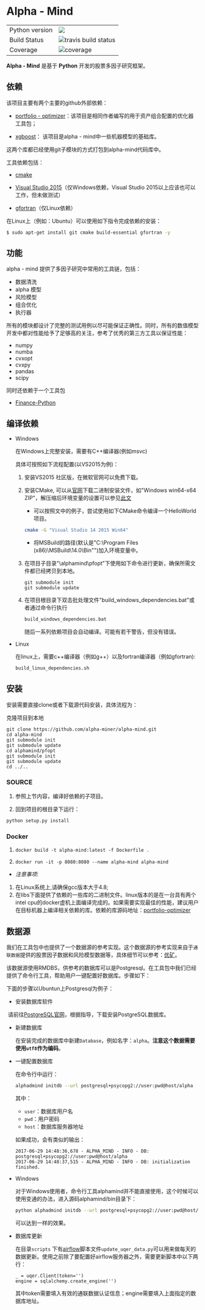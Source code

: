 # Alpha - Mind

<table>
<tr>
  <td>Python version</td>
  <td><img src="https://img.shields.io/badge/python-3.6-blue.svg"/> </td>
  </tr>
<tr>
<tr>
  <td>Build Status</td>
  <td>
    <img src="https://travis-ci.org/alpha-miner/alpha-mind.svg" alt="travis build status" />
  </td>
</tr>
<tr>
  <td>Coverage</td>
  <td><img src="https://coveralls.io/repos/github/alpha-miner/alpha-mind/badge.svg?branch=master" alt="coverage" /></td>
</tr>
</table>

**Alpha - Mind** 是基于 **Python** 开发的股票多因子研究框架。

## 依赖

该项目主要有两个主要的github外部依赖：

* [portfolio - optimizer](https://github.com/alpha-miner/portfolio-optimizer)：该项目是相同作者编写的用于资产组合配置的优化器工具包；

* [xgboost](https://github.com/dmlc/xgboost)： 该项目是alpha - mind中一些机器模型的基础库。

这两个库都已经使用git子模块的方式打包到alpha-mind代码库中。

工具依赖包括：

* [cmake](https://cmake.org/)

* [Visual Studio 2015](https://visualstudio.microsoft.com)（仅Windows依赖，Visual Studio 2015以上应该也可以工作，但未做测试）

* [gfortran]()（仅Linux依赖）

在Linux上（例如：Ubuntu）可以使用如下指令完成依赖的安装：

```bash
$ sudo apt-get install git cmake build-essential gfortran -y
```

## 功能

alpha - mind 提供了多因子研究中常用的工具链，包括：

* 数据清洗
* alpha 模型
* 风险模型
* 组合优化
* 执行器

所有的模块都设计了完整的测试用例以尽可能保证正确性。同时，所有的数值模型开发中都对性能给予了足够高的关注，参考了优秀的第三方工具以保证性能：

* numpy
* numba
* cvxopt
* cvxpy
* pandas
* scipy

同时还依赖于一个工具包
* [Finance-Python](https://github.com/alpha-miner/Finance-Python)

## 编译依赖

* Windows

  在Windows上完整安装，需要有C++编译器(例如msvc)
  
  具体可按照如下流程配置(以VS2015为例)：
  
  1. 安装VS2015 社区版，在微软官网可以免费下载。 
  2. 安装CMake, 可以从[官网](https://cmake.org/download/)下载二进制安装文件，如"Windows win64-x64 ZIP"，解压缩后环境变量的设置可以参见[此文](https://blog.csdn.net/liyuebit/article/details/77092723)
     
     - 可以按照文中的例子，尝试使用如下CMake命令编译一个HelloWorld项目。
     ```bash
     cmake -G "Visual Studio 14 2015 Win64"
     ```
     - 将MSBuild的路径(默认是"C:\Program Files (x86)\MSBuild\14.0\Bin"")加入环境变量中。
  
  3. 在项目子目录"\alphamind\pfopt"下使用如下命令进行更新，确保所需文件都已经拷贝到本地。
     ```
     git submodule init
     git submodule update
     ```
     
  4. 在项目根目录下双击批处理文件"build_windows_dependencies.bat"或者通过命令行执行	
     ```bash
     build_windows_dependencies.bat
     ```
     随后一系列依赖项目会自动编译。可能有若干警告，但没有错误。

* Linux

  在linux上，需要c++编译器（例如g++）以及fortran编译器（例如gfortran):
    
    ```bash
    build_linux_dependencies.sh
    ```

## 安装

安装需要直接clone或者下载源代码安装，具体流程为：

克隆项目到本地
```
git clone https://github.com/alpha-miner/alpha-mind.git
cd alpha-mind
git submodule init
git submodule update
cd alphamind/pfopt
git submodule init
git submodule update
cd ../..
```

### SOURCE

1. 参照上节内容，编译好依赖的子项目。

2. 回到项目的根目录下运行：

```python
python setup.py install
```

### Docker

1. `docker build -t alpha-mind:latest -f Dockerfile .`

2. `docker run -it -p 8080:8080 --name alpha-mind alpha-mind`


* *注意事项*: 
1. 在Linux系统上,请确保gcc版本大于4.8;
2. 在libs下面提供了依赖的一些库的二进制文件。linux版本的是在一台具有两个intel cpu的docker虚机上面编译完成的。如果需要实现最佳的性能，建议用户在目标机器上编译相关依赖的库。依赖的库源码地址：[portfolio-optimizer](https://github.com/alpha-miner/portfolio-optimizer)

## 数据源

我们在工具包中也提供了一个数据源的参考实现。这个数据源的参考实现来自于``通联数据``提供的股票因子数据和风险模型数据等，具体细节可以参考：[优矿](https://uqer.io)。

该数据源使用RMDBS，供参考的数据库可以是Postgresql。在工具包中我们已经提供了命令行工具，帮助用户一键配置好数据库。步骤如下：

下面的步骤以Ubuntun上Postgresql为例子：

* 安装数据库软件
  
  请前往[PostgreSQL官网](https://www.postgresql.org/)，根据指导，下载安装PostgreSQL数据库。

* 新建数据库

  在安装完成的数据库中新建``Database``，例如名字：``alpha``。**注意这个数据需要使用``utf8``作为编码**。

* 一键配置数据库

  在命令行中运行：

  ```bash
  alphadmind initdb --url postgresql+psycopg2://user:pwd@host/alpha
  ```

  其中：

  * ``user``：数据库用户名
  * ``pwd``：用户密码
  * ``host``：数据库服务器地址

  如果成功，会有类似的输出：

  ```
  2017-06-29 14:48:36,678 - ALPHA_MIND - INFO - DB: postgresql+psycopg2://user:pwd@host/alpha
  2017-06-29 14:48:37,515 - ALPHA_MIND - INFO - DB: initialization finished.
  ```

* Windows

  对于Windows使用者，命令行工具alphamind并不能直接使用，这个时候可以使用变通的办法，进入源码alphamind/bin目录下：

  ```bash
  python alphadmind initdb --url postgresql+psycopg2://user:pwd@host/alpha
  ```
  
  可以达到一样的效果。
  
* 数据库更新

  在目录``scripts`` 下有[airflow]()脚本文件``update_uqer_data.py``可以用来做每天的数据更新。使用之前除了要配置好airflow服务器之外，需要更新脚本中以下两行：

  ```
  _ = uqer.Client(token='')
  engine = sqlalchemy.create_engine('')
  ```

  其中token需要填入有效的通联数据认证信息；engine需要填入上面指定的数据库地址。

